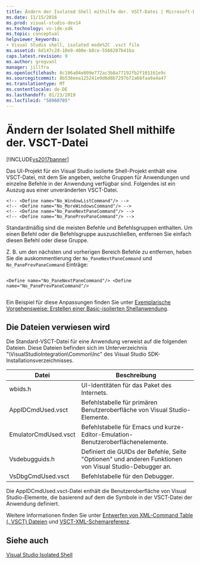 ```yaml
---
title: Ändern der Isolated Shell mithilfe der. VSCT-Datei | Microsoft-Dokumentation
ms.date: 11/15/2016
ms.prod: visual-studio-dev14
ms.technology: vs-ide-sdk
ms.topic: conceptual
helpviewer_keywords:
- Visual Studio shell, isolated mode%2C .vsct file
ms.assetid: 6d147c2d-10e9-400e-b8ce-5566287b41ba
caps.latest.revision: 9
ms.author: gregvanl
manager: jillfra
ms.openlocfilehash: 8c106a04e809e772ac3b8a77192fb2f101161e9c
ms.sourcegitcommit: 8b538eea125241e9d6d8b7297b72a66faa9a4a47
ms.translationtype: MT
ms.contentlocale: de-DE
ms.lasthandoff: 01/23/2019
ms.locfileid: "58960705"
---
```

# <a name="modifying-the-isolated-shell-by-using-the-vsct-file"></a>Ändern der Isolated Shell mithilfe der. VSCT-Datei
[!INCLUDE[vs2017banner](../includes/vs2017banner.md)]

Das UI-Projekt für ein Visual Studio isolierte Shell-Projekt enthält eine VSCT-Datei, mit dem Sie angeben, welche Gruppen für Anwendungen und einzelne Befehle in der Anwendung verfügbar sind. Folgendes ist ein Auszug aus einer unveränderten VSCT-Datei.  
  
```  
<!-- <Define name="No_WindowListCommand"/> -->  
<!-- <Define name="No_MoreWindowsCommand"/> -->  
<!-- <Define name="No_PaneNextPaneCommand"/> -->  
<!-- <Define name="No_PanePrevPaneCommand"/> -->  
```  
  
 Standardmäßig sind die meisten Befehle und Befehlsgruppen enthalten. Um einen Befehl oder die Befehlsgruppe auszuschließen, entfernen Sie einfach diesen Befehl oder diese Gruppe.  
  
 Z. B. um den nächsten und vorherigen Bereich Befehle zu entfernen, heben Sie die auskommentierung der `No_PaneNextPaneCommand` und `No_PanePrevPaneCommand` Einträge:  
  
```  
  
<Define name="No_PaneNextPaneCommand"/> <Define name="No_PanePrevPaneCommand"/>  
  
```  
  
 Ein Beispiel für diese Anpassungen finden Sie unter [Exemplarische Vorgehensweise: Erstellen einer Basic-isolierten Shellanwendung](../extensibility/walkthrough-creating-a-basic-isolated-shell-application.md).  
  
## <a name="referenced-files"></a>Die Dateien verwiesen wird  
 Die Standard-VSCT-Datei für eine Anwendung verweist auf die folgenden Dateien. Diese Dateien befinden sich im Unterverzeichnis "\VisualStudioIntegration\Common\Inc\" des Visual Studio SDK-Installationsverzeichnisses.  
  
|Datei|Beschreibung|  
|----------|-----------------|  
|wbids.h|UI-Identitäten für das Paket des Internets.|  
|AppIDCmdUsed.vsct|Befehlstabelle für primären Benutzeroberfläche von Visual Studio-Elemente.|  
|EmulatorCmdUsed.vsct|Befehlstabelle für Emacs und kurze-Editor-Emulation-Benutzeroberflächenelemente.|  
|Vsdebugguids.h|Definiert die GUIDs der Befehle, Seite "Optionen" und anderen Funktionen von Visual Studio-Debugger an.|  
|VsDbgCmdUsed.vsct|Befehlstabelle für den Debugger.|  
  
 Die AppIDCmdUsed.vsct-Datei enthält die Benutzeroberfläche von Visual Studio-Elemente, die basierend auf dem die Symbole in der VSCT-Datei der Anwendung definiert.  
  
 Weitere Informationen finden Sie unter [Entwerfen von XML-Command Table (. VSCT) Dateien](../extensibility/internals/designing-xml-command-table-dot-vsct-files.md) und [VSCT-XML-Schemareferenz](../extensibility/vsct-xml-schema-reference.md).  
  
## <a name="see-also"></a>Siehe auch  
 [Visual Studio Isolated Shell](../extensibility/visual-studio-isolated-shell.md)
